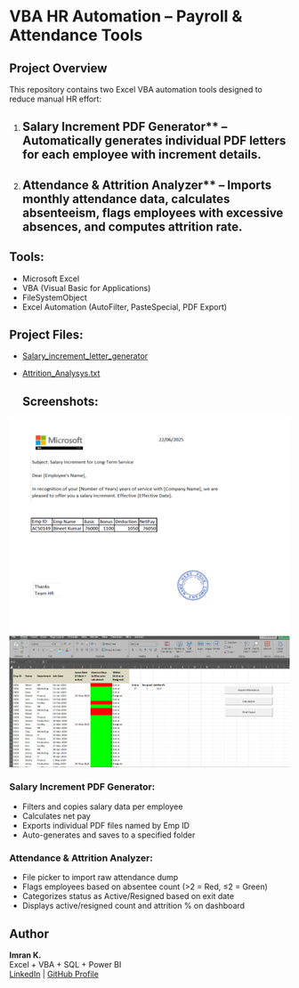 # VBA HR Automation – Payroll & Attendance Tools

## Project Overview

This repository contains two Excel VBA automation tools designed to reduce manual HR effort:

1. ## Salary Increment PDF Generator** – Automatically generates individual PDF letters for each employee with increment details.
2. ## Attendance & Attrition Analyzer** – Imports monthly attendance data, calculates absenteeism, flags employees with excessive absences, and computes attrition rate.

 ## Tools:
- Microsoft Excel
- VBA (Visual Basic for Applications)
- FileSystemObject
- Excel Automation (AutoFilter, PasteSpecial, PDF Export)

## Project Files:

- [Salary_increment_letter_generator](VBA_Salary_Increment_Letter_Generator.txt)
- [Attrition_Analysys.txt](vba_attendance_attrition_calc.txt.txt)

  ## Screenshots:

![Increment_letter_Screenshot.txt](Increment_letter_screenshot.png.png)
![Attrition_Analysys_Screenshot.png](Atrrition_Report_screenshot.png)


### Salary Increment PDF Generator:
- Filters and copies salary data per employee
- Calculates net pay
- Exports individual PDF files named by Emp ID
- Auto-generates and saves to a specified folder

### Attendance & Attrition Analyzer:
- File picker to import raw attendance dump
- Flags employees based on absentee count (>2 = Red, ≤2 = Green)
- Categorizes status as Active/Resigned based on exit date
- Displays active/resigned count and attrition % on dashboard



## Author
**Imran K.**  
Excel + VBA + SQL + Power BI  
[LinkedIn](#www.linkedin.com/in/imran-khan-aa8b4718b) | [GitHub Profile](https://github.com/Imran-Analytics)














